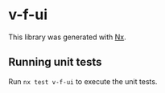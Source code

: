 # v-f-ui

This library was generated with [Nx](https://nx.dev).

## Running unit tests

Run `nx test v-f-ui` to execute the unit tests.
